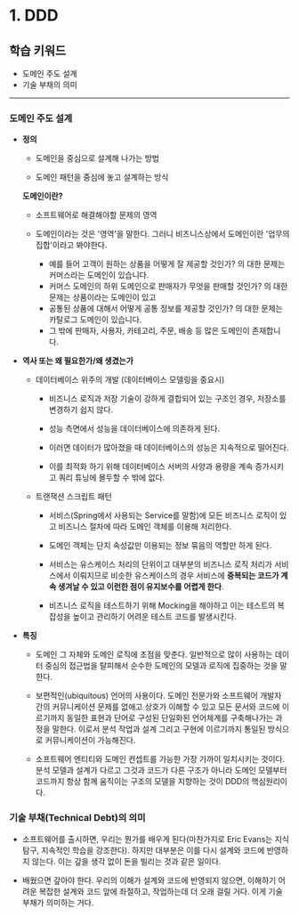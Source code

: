 # 1. DDD

## 학습 키워드

- 도메인 주도 설계
- 기술 부채의 의미

***

### 도메인 주도 설계

- **정의**

  - 도메인을 중심으로 설계해 나가는 방법

  - 도메인 패턴을 중심에 놓고 설계하는 방식

  **도메인이란?**

  - 소프트웨어로 해결해야할 문제의 영역

  - 도메인이라는 것은 '영역'을 말한다. 그러니 비즈니스상에서 도메인이란 '업무의 집합'이라고 봐야한다.

    - 예를 들어 고객이 원하는 상품을 어떻게 잘 제공할 것인가? 의 대한 문제는 커머스라는 도메인이 있습니다.
    - 커머스 도메인의 하위 도메인으로 판매자가 무엇을 판매할 것인가? 의 대한 문제는 상품이라는 도메인이 있고
    - 공통된 상품에 대해서 어떻게 공통 정보를 제공할 것인가? 의 대한 문제는 카탈로그 도메인이 있습니다.
    - 그 밖에 판매자, 사용자, 카테고리, 주문, 배송 등 많은 도메인이 존재합니다.

- **역사 또는 왜 필요한가/왜 생겼는가**

  - 데이터베이스 위주의 개발 (데이터베이스 모델링을 중요시)
  
    - 비즈니스 로직과 저장 기술이 강하게 결합되어 있는 구조인 경우, 저장소를 변경하기 쉽지 않다.

    - 성능 측면에서 성능을 데이터베이스에 의존하게 된다.

    - 이러면 데이터가 많아졌을 때 데이터베이스의 성능은 지속적으로 떨어진다.

    - 이를 최적화 하기 위해 데이터베이스 서버의 사양과 용량을 계속 증가시키고 쿼리 튜닝에 몰두할 수 밖에 없다.

  - 트랜잭션 스크립트 패턴

    - 서비스(Spring에서 사용되는 Service를 말함)에 모든 비즈니스 로직이 있고 비즈니스 절차에 따라 도메인 객체를 이용해 처리한다.

    - 도메인 객체는 단지 속성값만 이용되는 정보 묶음의 역할만 하게 된다.

    - 서비스는 유스케이스 처리의 단위이고 대부분의 비즈니스 로직 처리가 서비스에서 이뤄지므로 비슷한 유스케이스의 경우 서비스에 **중복되는 코드가 계속 생겨날 수 있고 이런한 점이 유지보수를 어렵게 한다**.

    - 비즈니스 로직을 테스트하기 위해 Mocking을 해야하고 이는 테스트의 복잡성을 높이고 관리하기 어려운 테스트 코드를 발생시킨다.

- **특징**

  - 도메인 그 자체와 도메인 로직에 초점을 맞춘다. 일반적으로 많이 사용하는 데이터 중심의 접근법을 탈피해서 순수한 도메인의 모델과 로직에 집중하는 것을 말한다.

  - 보편적인(ubiquitous) 언어의 사용이다. 도메인 전문가와 소프트웨어 개발자 간의 커뮤니케이션 문제를 없애고 상호가 이해할 수 있고 모든 문서와 코드에 이르기까지 동일한 표현과 단어로 구성된 단일화된 언어체계를 구축해나가는 과정을 말한다. 이로서 분석 작업과 설계 그리고 구현에 이르기까지 통일된 방식으로 커뮤니케이션이 가능해진다.

  - 소프트웨어 엔티티와 도메인 컨셉트를 가능한 가장 가까이 일치시키는 것이다. 분석 모델과 설계가 다르고 그것과 코드가 다른 구조가 아니라 도메인 모델부터 코드까지 항상 함께 움직이는 구조의 모델을 지향하는 것이 DDD의 핵심원리이다.

### 기술 부채(Technical Debt)의 의미

- 소프트웨어를 출시하면, 우리는 뭔가를 배우게 된다(마찬가지로 Eric Evans는 지식 탐구, 지속적인 학습을 강조한다). 하지만 대부분은 이를 다시 설계와 코드에 반영하지 않는다. 이는 갚을 생각 없이 돈을 빌리는 것과 같은 일이다.

- 배웠으면 갚아야 한다. 우리의 이해가 설계와 코드에 반영되지 않으면, 이해하기 어려운 복잡한 설계와 코드 앞에 좌절하고, 작업하는데 더 오래 걸릴 거다. 이게 기술 부채가 의미하는 거다.
